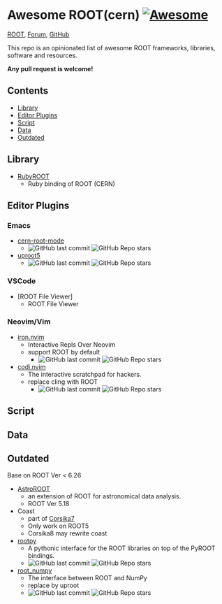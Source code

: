 <!-- *********************************************************************** -->
<!--                                                                         -->
<!--                                                      :::      ::::::::  -->
<!-- README.md                                          :+:      :+:    :+:  -->
<!--                                                  +:+ +:+         +:+    -->
<!-- By: chenxu <chenxu@mail.ustc.edu.cn>           +#+  +:+       +#+       -->
<!--                                              +#+#+#+#+#+   +#+          -->
<!-- Created: 2025/01/07 06:07:19 by chenxu            #+#    #+#            -->
<!-- Updated: 2025/01/07 06:11:03 by chenxu           ###   ########.fr      -->
<!--                                                                         -->
<!-- *********************************************************************** -->
<!-- cspell:ignore cern astroroot rootpy numpy -->

# Awesome ROOT(cern) [![Awesome](https://cdn.rawgit.com/sindresorhus/awesome/d7305f38d29fed78fa85652e3a63e154dd8e8829/media/badge.svg)](https://github.com/sindresorhus/awesome)

[ROOT](https://root.cern.ch/), [Forum](https://root-forum.cern.ch/), [GitHub](https://github.com/root-project/root)

This repo is an opinionated list of awesome ROOT frameworks, libraries, software and resources.

**Any pull request is welcome!**

## Contents

- [Library](#library)
- [Editor Plugins](#editor-plugins)
- [Script](#script)
- [Data](#data)
- [Outdated](#outdated)

## Library

* [RubyROOT](https://github.com/odakahirokazu/RubyROOT)
    - Ruby binding of ROOT (CERN)

## Editor Plugins

### Emacs

* [cern-root-mode](https://github.com/jaypmorgan/cern-root-mode)
    - ![GitHub last commit](https://img.shields.io/github/last-commit/jaypmorgan/cern-root-mode) ![GitHub Repo stars](https://img.shields.io/github/stars/jaypmorgan/cern-root-mode)
* [uproot5](https://github.com/scikit-hep/uproot5)
    - ![GitHub last commit](https://img.shields.io/github/last-commit/scikit-hep/uproot5) ![GitHub Repo stars](https://img.shields.io/github/stars/scikit-hep/uproot5)

### VSCode

* [ROOT File Viewer]
  - ROOT File Viewer

### Neovim/Vim

* [iron.nvim](https://github.com/Vigemus/iron.nvim)
  - Interactive Repls Over Neovim
  - support ROOT by default
    - ![GitHub last commit](https://img.shields.io/github/last-commit/Vigemus/iron.nvim) ![GitHub Repo stars](https://img.shields.io/github/stars/Vigemus/iron.nvim)
* [codi.nvim](https://github.com/metakirby5/codi.vim)
  - The interactive scratchpad for hackers.
  - replace cling with ROOT
    - ![GitHub last commit](https://img.shields.io/github/last-commit/metakirby5/codi.vim) ![GitHub Repo stars](https://img.shields.io/github/stars/metakirby5/codi.vim)


## Script

## Data

## Outdated

Base on ROOT Ver < 6.26

* [AstroROOT](https://www.isdc.unige.ch/astroroot/index)
    - an extension of ROOT for astronomical data analysis.
    - ROOT Ver 5.18
* Coast
    - part of [Corsika7](https://www.iap.kit.edu/corsika/99.php)
    - Only work on ROOT5
    - Corsika8 may rewrite coast
* [rootpy](https://github.com/rootpy/rootpy)
    - A pythonic interface for the ROOT libraries on top of the PyROOT bindings.
    - ![GitHub last commit](https://img.shields.io/github/last-commit/rootpy/rootpy) ![GitHub Repo stars](https://img.shields.io/github/stars/rootpy/rootpy)
* [root_numpy](https://github.com/scikit-hep/root_numpy)
    - The interface between ROOT and NumPy
    - replace by uproot
    - ![GitHub last commit](https://img.shields.io/github/last-commit/scikit-hep/root_numpy) ![GitHub Repo stars](https://img.shields.io/github/stars/scikit-hep/root_numpy)
